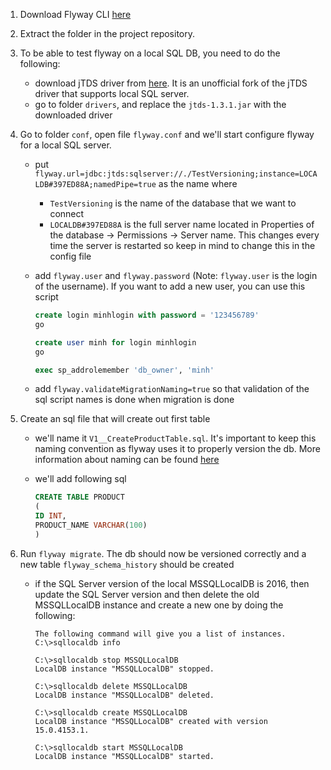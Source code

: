 1. Download Flyway CLI [here](https://documentation.red-gate.com/fd/command-line-184127404.html?_ga=2.139774259.1044514967.1689776764-1493925904.1689680977)

2. Extract the folder in the project repository.

3. To be able to test flyway on a local SQL DB, you need to do the following:
	- download jTDS driver from [here](https://github.com/milesibastos/jTDS/releases). It is an unofficial fork of the jTDS driver that supports local SQL server.
	- go to folder `drivers`, and replace the `jtds-1.3.1.jar` with the downloaded driver

4. Go to folder `conf`, open file `flyway.conf` and we'll start configure flyway for a local SQL server.
	- put `flyway.url=jdbc:jtds:sqlserver://./TestVersioning;instance=LOCALDB#397ED88A;namedPipe=true` as the name where
		- `TestVersioning` is the name of the database that we want to connect
		- `LOCALDB#397ED88A` is the full server name located in Properties of the database -> Permissions -> Server name. This changes every time the server is restarted so keep in mind to change this in the config file
	- add `flyway.user` and `flyway.password` (Note: `flyway.user` is the login of the username). If you want to add a new user, you can use this script

        ```sql
        create login minhlogin with password = '123456789'
        go

        create user minh for login minhlogin
        go

        exec sp_addrolemember 'db_owner', 'minh'
        ```

	- add `flyway.validateMigrationNaming=true` so that validation of the sql script names is done when migration is done

5. Create an sql file that will create out first table
	
	- we'll name it `V1__CreateProductTable.sql`. It's important to keep this naming convention as flyway uses it to properly version the db. More information about naming can be found [here](https://www.red-gate.com/blog/database-devops/flyway-naming-patterns-matter)
	- we'll add following sql

        ```sql
        CREATE TABLE PRODUCT
        (
        ID INT,
        PRODUCT_NAME VARCHAR(100)
        )
        ```
6. Run `flyway migrate`. The db should now be versioned correctly and a new table `flyway_schema_history` should be created

	- if the SQL Server version of the local MSSQLLocalDB is 2016, then update the SQL Server version and then delete the old MSSQLLocalDB instance and create a new one by doing the following:
   
        ```
        The following command will give you a list of instances.
        C:\>sqllocaldb info
        
        C:\>sqllocaldb stop MSSQLLocalDB
        LocalDB instance "MSSQLLocalDB" stopped.
        
        C:\>sqllocaldb delete MSSQLLocalDB
        LocalDB instance "MSSQLLocalDB" deleted.
        
        C:\>sqllocaldb create MSSQLLocalDB
        LocalDB instance "MSSQLLocalDB" created with version 15.0.4153.1.
        
        C:\>sqllocaldb start MSSQLLocalDB
        LocalDB instance "MSSQLLocalDB" started.
        ```
